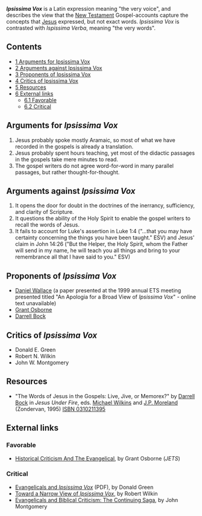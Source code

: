 ***Ipsissima Vox*** is a Latin expression meaning "the very voice",
and describes the view that the
[New Testament](New_Testament "New Testament") Gospel-accounts
capture the concepts that [Jesus](Jesus "Jesus") expressed, but not
exact words. *Ipsissima Vox* is contrasted with *Ispissima Verba*,
meaning "the very words".

## Contents

-   [1 Arguments for Ipsissima Vox](#Arguments_for_Ipsissima_Vox)
-   [2 Arguments against Ipsissima Vox](#Arguments_against_Ipsissima_Vox)
-   [3 Proponents of Ipsissima Vox](#Proponents_of_Ipsissima_Vox)
-   [4 Critics of Ipsissima Vox](#Critics_of_Ipsissima_Vox)
-   [5 Resources](#Resources)
-   [6 External links](#External_links)
    -   [6.1 Favorable](#Favorable)
    -   [6.2 Critical](#Critical)


## Arguments for *Ipsissima Vox*

1.  Jesus probably spoke mostly Aramaic, so most of what we have
    recorded in the gospels is already a translation.
2.  Jesus probably spent hours teaching, yet most of the didactic
    passages in the gospels take mere minutes to read.
3.  The gospel writers do not agree word-for-word in many parallel
    passages, but rather thought-for-thought.

## Arguments against *Ipsissima Vox*

1.  It opens the door for doubt in the doctrines of the inerrancy,
    sufficiency, and clarity of Scripture.
2.  It questions the ability of the Holy Spirit to enable the
    gospel writers to recall the words of Jesus.
3.  It fails to account for Luke's assertion in Luke 1:4 ("...that
    you may have certainty concerning the things you have been taught."
    ESV) and Jesus' claim in John 14:26 ("But the Helper, the Holy
    Spirit, whom the Father will send in my name, he will teach you all
    things and bring to your remembrance all that I have said to you."
    ESV)

## Proponents of *Ipsissima Vox*

-   [Daniel Wallace](index.php?title=Daniel_Wallace&action=edit&redlink=1 "Daniel Wallace (page does not exist)")
    (a paper presented at the 1999 annual ETS meeting presented titled
    "An Apologia for a Broad View of *Ipsissima Vox*" - online text
    unavailable)
-   [Grant Osborne](Grant_Osborne "Grant Osborne")
-   [Darrell Bock](Darrell_Bock "Darrell Bock")

## Critics of *Ipsissima Vox*

-   Donald E. Green
-   Robert N. Wilkin
-   John W. Montgomery

## Resources

-   "The Words of Jesus in the Gospels: Live, Jive, or Memorex?" by
    [Darrell Bock](Darrell_Bock "Darrell Bock") in *Jesus Under Fire*,
    eds. [Michael Wilkins](Michael_Wilkins "Michael Wilkins") and
    [J.P. Moreland](J.P._Moreland "J.P. Moreland") (Zondervan, 1995)
    [ISBN 0310211395](http://www.theopedia.com/Special:BookSources/0310211395)

## External links

### Favorable

-   [Historical Criticism And The Evangelical](http://www.biblicalstudies.org.uk/article_criticism_osborne.html),
    by Grant Osborne (*JETS*)

### Critical

-   [Evangelicals and *Ipsissima Vox*](http://www.tms.edu/tmsj/tmsj12d.pdf)
    (PDF), by Donald Green
-   [Toward a Narrow View of *Ipsissima Vox*](http://www.faithalone.org/journal/2001i/wilkin.html),
    by Robert Wilkin
-   [Evangelicals and Biblical Criticism: The Continuing Saga](http://www.trinitysem.edu/journal/jwm_ad_osborne.html),
    by John Montgomery



